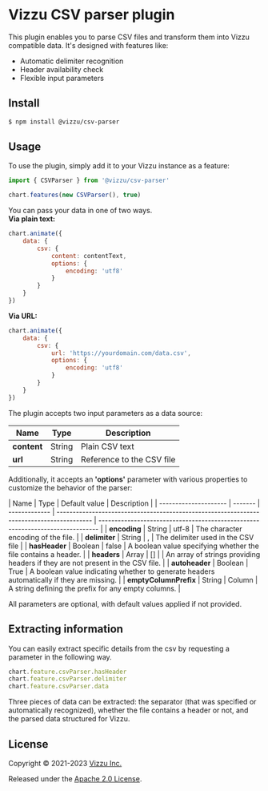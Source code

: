 # Vizzu CSV parser plugin

This plugin enables you to parse CSV files and transform them into Vizzu compatible data. It's designed with features like:

-   Automatic delimiter recognition
-   Header availability check
-   Flexible input parameters

## Install

```sh
$ npm install @vizzu/csv-parser
```

## Usage

To use the plugin, simply add it to your Vizzu instance as a feature:

```javascript
import { CSVParser } from '@vizzu/csv-parser'

chart.features(new CSVParser(), true)
```

You can pass your data in one of two ways.<be></br>
**Via plain text:**

```javascript
chart.animate({
	data: {
		csv: {
			content: contentText,
			options: {
				encoding: 'utf8'
			}
		}
	}
})
```

**Via URL:**

```javascript
chart.animate({
	data: {
		csv: {
			url: 'https://yourdomain.com/data.csv',
			options: {
				encoding: 'utf8'
			}
		}
	}
})
```

The plugin accepts two input parameters as a data source:

| Name        | Type   | Description               |
| ----------- | ------ | ------------------------- |
| **content** | String | Plain CSV text            |
| **url**     | String | Reference to the CSV file |

Additionally, it accepts an **'options'** parameter with various properties to customize the behavior of the parser:

| Name                  | Type    | Default value | Description                                                                               |
| --------------------- | ------- | ------------- | ----------------------------------------------------------------------------------------- | ------------------------------------------------------------------------------ |
| **encoding**          | String  | utf-8         | The character encoding of the file.                                                       |
| **delimiter**         | String  | ,             | The delimiter used in the CSV file                                                        |
| **hasHeader**         | Boolean | false         | A boolean value specifying whether the file contains a header.                            |
| **headers**           | Array   | []            |                                                                                           | An array of strings providing headers if they are not present in the CSV file. |
| **autoheader**        | Boolean | True          | A boolean value indicating whether to generate headers automatically if they are missing. |
| **emptyColumnPrefix** | String  | Column        | A string defining the prefix for any empty columns.                                       |

All parameters are optional, with default values applied if not provided.

## Extracting information

You can easily extract specific details from the csv by requesting a parameter in the following way.

```javascript
chart.feature.csvParser.hasHeader
chart.feature.csvParser.delimiter
chart.feature.csvParser.data
```

Three pieces of data can be extracted: the separator (that was specified or automatically recognized), whether the file contains a header or not, and the parsed data structured for Vizzu.

## License

Copyright © 2021-2023 [Vizzu Inc.](https://vizzuhq.com)

Released under the
[Apache 2.0 License](https://lib.vizzuhq.com/latest/LICENSE/).
